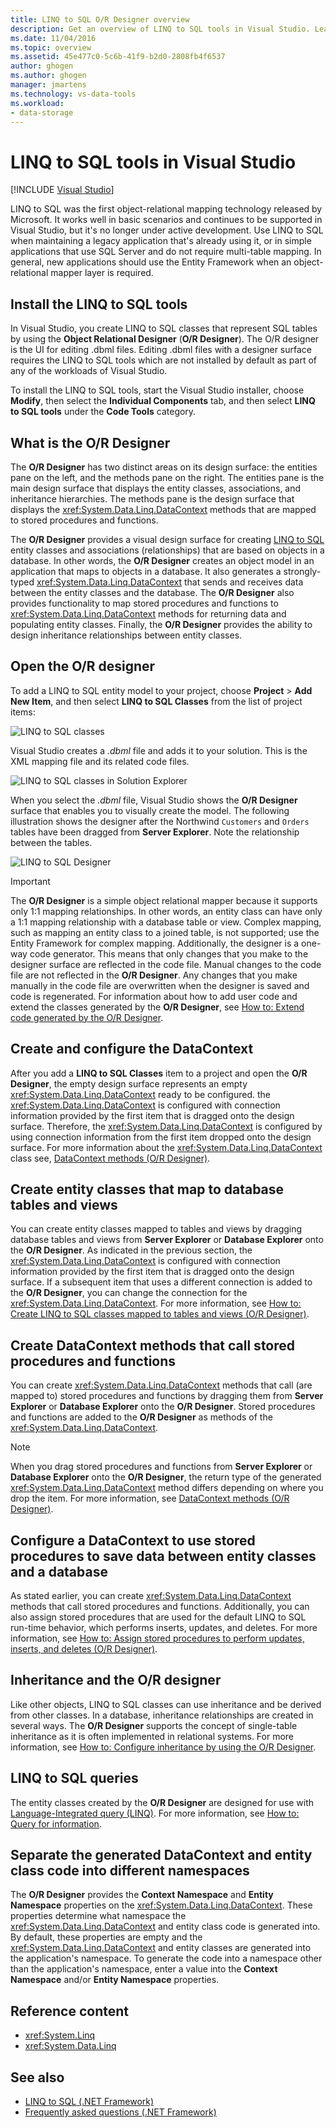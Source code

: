 ```yaml
---
title: LINQ to SQL O/R Designer overview
description: Get an overview of LINQ to SQL tools in Visual Studio. Learn about the Object Relational Designer (O/R Designer).
ms.date: 11/04/2016
ms.topic: overview
ms.assetid: 45e477c0-5c6b-41f9-b2d0-2808fb4f6537
author: ghogen
ms.author: ghogen
manager: jmartens
ms.technology: vs-data-tools
ms.workload:
- data-storage
---
```

# LINQ to SQL tools in Visual Studio

 [!INCLUDE [Visual Studio](~/includes/applies-to-version/vs-windows-only.md)]

LINQ to SQL was the first object-relational mapping technology released by Microsoft. It works well in basic scenarios and continues to be supported in Visual Studio, but it's no longer under active development. Use LINQ to SQL when maintaining a legacy application that's already using it, or in simple applications that use SQL Server and do not require multi-table mapping. In general, new applications should use the Entity Framework when an object-relational mapper layer is required.

## Install the LINQ to SQL tools

In Visual Studio, you create LINQ to SQL classes that represent SQL tables by using the **Object Relational Designer** (**O/R Designer**). The O/R designer is the UI for editing .dbml files. Editing .dbml files with a designer surface requires the LINQ to SQL tools which are not installed by default as part of any of the workloads of Visual Studio.

To install the LINQ to SQL tools, start the Visual Studio installer, choose **Modify**, then select the **Individual Components** tab, and then select **LINQ to SQL tools** under the **Code Tools** category.

## What is the O/R Designer

The **O/R Designer** has two distinct areas on its design surface: the entities pane on the left, and the methods pane on the right. The entities pane is the main design surface that displays the entity classes, associations, and inheritance hierarchies. The methods pane is the design surface that displays the <xref:System.Data.Linq.DataContext> methods that are mapped to stored procedures and functions.

The **O/R Designer** provides a visual design surface for creating [LINQ to SQL](/dotnet/framework/data/adonet/sql/linq/index) entity classes and associations (relationships) that are based on objects in a database. In other words, the **O/R Designer** creates an object model in an application that maps to objects in a database. It also generates a strongly-typed <xref:System.Data.Linq.DataContext> that sends and receives data between the entity classes and the database. The **O/R Designer** also provides functionality to map stored procedures and functions to <xref:System.Data.Linq.DataContext> methods for returning data and populating entity classes. Finally, the **O/R Designer** provides the ability to design inheritance relationships between entity classes.

## Open the O/R designer

To add a LINQ to SQL entity model to your project, choose **Project** > **Add New Item**, and then select  **LINQ to SQL Classes** from the list of project items:

![LINQ to SQL classes](../data-tools/media/raddata-linq-to-sql-classes.png)

Visual Studio creates a *.dbml* file and adds it to your solution. This is the XML mapping file and its related code files.

![LINQ to SQL classes in Solution Explorer](../data-tools/media/raddata-linq-to-sql-classes-in-solution-explorer.png)

When you select the *.dbml* file, Visual Studio shows the **O/R Designer** surface that enables you to visually create the model. The following illustration shows the designer after the Northwind `Customers` and `Orders` tables have been dragged from **Server Explorer**. Note the relationship between the tables.

![LINQ to SQL Designer](../data-tools/media/raddata-linq-to-sql-designer.png)

> [!IMPORTANT]
> The **O/R Designer** is a simple object relational mapper because it supports only 1:1 mapping relationships. In other words, an entity class can have only a 1:1 mapping relationship with a database table or view. Complex mapping, such as mapping an entity class to a joined table, is not supported; use the Entity Framework for complex mapping. Additionally, the designer is a one-way code generator. This means that only changes that you make to the designer surface are reflected in the code file. Manual changes to the code file are not reflected in the **O/R Designer**. Any changes that you make manually in the code file are overwritten when the designer is saved and code is regenerated. For information about how to add user code and extend the classes generated by the **O/R Designer**, see [How to: Extend code generated by the O/R Designer](../data-tools/how-to-extend-code-generated-by-the-o-r-designer.md).

## Create and configure the DataContext

After you add a **LINQ to SQL Classes** item to a project and open the **O/R Designer**, the empty design surface represents an empty <xref:System.Data.Linq.DataContext> ready to be configured. the <xref:System.Data.Linq.DataContext> is configured with connection information provided by the first item that is dragged onto the design surface. Therefore, the <xref:System.Data.Linq.DataContext> is configured by using connection information from the first item dropped onto the design surface. For more information about the <xref:System.Data.Linq.DataContext> class see, [DataContext methods (O/R Designer)](../data-tools/datacontext-methods-o-r-designer.md).

## Create entity classes that map to database tables and views

You can create entity classes mapped to tables and views by dragging database tables and views from **Server Explorer** or **Database Explorer** onto the **O/R Designer**. As indicated in the previous section, the <xref:System.Data.Linq.DataContext> is configured with connection information provided by the first item that is dragged onto the design surface. If a subsequent item that uses a different connection is added to the **O/R Designer**, you can change the connection for the <xref:System.Data.Linq.DataContext>. For more information, see [How to: Create LINQ to SQL classes mapped to tables and views (O/R Designer)](../data-tools/how-to-create-linq-to-sql-classes-mapped-to-tables-and-views-o-r-designer.md).

## Create DataContext methods that call stored procedures and functions

You can create <xref:System.Data.Linq.DataContext> methods that call (are mapped to) stored procedures and functions by dragging them from **Server Explorer** or **Database Explorer** onto the **O/R Designer**. Stored procedures and functions are added to the **O/R Designer** as methods of the <xref:System.Data.Linq.DataContext>.

> [!NOTE]
> When you drag stored procedures and functions from **Server Explorer** or **Database Explorer** onto the **O/R Designer**, the return type of the generated <xref:System.Data.Linq.DataContext> method differs depending on where you drop the item. For more information, see [DataContext methods (O/R Designer)](../data-tools/datacontext-methods-o-r-designer.md).

## Configure a DataContext to use stored procedures to save data between entity classes and a database

As stated earlier, you can create <xref:System.Data.Linq.DataContext> methods that call stored procedures and functions. Additionally, you can also assign stored procedures that are used for the default LINQ to SQL run-time behavior, which performs inserts, updates, and deletes. For more information, see [How to: Assign stored procedures to perform updates, inserts, and deletes (O/R Designer)](../data-tools/how-to-assign-stored-procedures-to-perform-updates-inserts-and-deletes-o-r-designer.md).

## Inheritance and the O/R designer

Like other objects, LINQ to SQL classes can use inheritance and be derived from other classes. In a database, inheritance relationships are created in several ways. The **O/R Designer** supports the concept of single-table inheritance as it is often implemented in relational systems. For more information, see [How to: Configure inheritance by using the O/R Designer](../data-tools/how-to-configure-inheritance-by-using-the-o-r-designer.md).

## LINQ to SQL queries

The entity classes created by the **O/R Designer** are designed for use with [Language-Integrated query (LINQ)](/dotnet/csharp/linq/). For more information, see [How to: Query for information](/dotnet/framework/data/adonet/sql/linq/how-to-query-for-information).

## Separate the generated DataContext and entity class code into different namespaces

The **O/R Designer** provides the **Context Namespace** and **Entity Namespace** properties on the <xref:System.Data.Linq.DataContext>. These properties determine what namespace the <xref:System.Data.Linq.DataContext> and entity class code is generated into. By default, these properties are empty and the <xref:System.Data.Linq.DataContext> and entity classes are generated into the application's namespace. To generate the code into a namespace other than the application's namespace, enter a value into the **Context Namespace** and/or **Entity Namespace** properties.

## Reference content

- <xref:System.Linq>
- <xref:System.Data.Linq>

## See also

- [LINQ to SQL (.NET Framework)](/dotnet/framework/data/adonet/sql/linq/index)
- [Frequently asked questions (.NET Framework)](/dotnet/framework/data/adonet/sql/linq/frequently-asked-questions)
